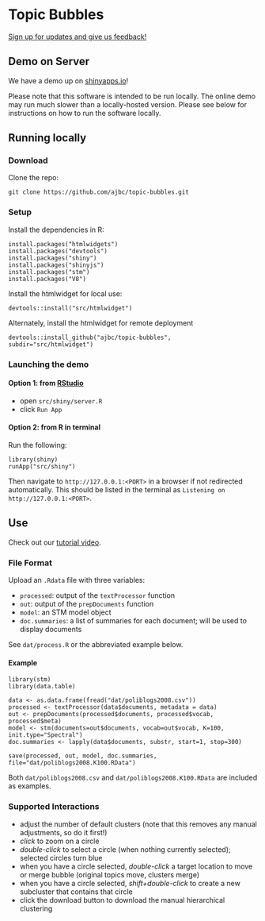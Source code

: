 # Topic Bubbles

[Sign up for updates and give us feedback!](https://goo.gl/forms/HP7aTlMyMdKChaGi2)

## Demo on Server

We have a demo up on [shinyapps.io](https://bstewart.shinyapps.io/topicBubbles/)!

Please note that this software is intended to be run locally.  The online demo may run much slower than a locally-hosted version.  Please see below for instructions on how to run the software locally.

## Running locally

### Download

Clone the repo:
```
git clone https://github.com/ajbc/topic-bubbles.git
```

### Setup

Install the dependencies in R:
```
install.packages("htmlwidgets")
install.packages("devtools")
install.packages("shiny")
install.packages("shinyjs")
install.packages("stm")
install.packages("V8")
```

Install the htmlwidget for local use:
```
devtools::install("src/htmlwidget")
```

Alternately, install the htmlwidget for remote deployment
```
devtools::install_github("ajbc/topic-bubbles", subdir="src/htmlwidget")
```

### Launching the demo

#### Option 1: from [RStudio](https://www.rstudio.com)
- open `src/shiny/server.R`
- click `Run App`

#### Option 2: from R in terminal
Run the following:
```
library(shiny)
runApp("src/shiny")
```
Then navigate to `http://127.0.0.1:<PORT>` in a browser if not redirected automatically. This should be listed in the terminal as `Listening on http://127.0.0.1:<PORT>`.

## Use

Check out our [tutorial video](https://youtu.be/ItFgB0pbkBg).

### File Format
Upload an `.Rdata` file with three variables:
- `processed`: output of the `textProcessor` function
- `out`: output of the `prepDocuments` function
- `model`: an STM model object
- `doc.summaries`: a list of summaries for each document; will be used to display documents

See `dat/process.R` or the abbreviated example below.

#### Example
```
library(stm)
library(data.table)

data <- as.data.frame(fread("dat/poliblogs2008.csv"))
processed <- textProcessor(data$documents, metadata = data)
out <- prepDocuments(processed$documents, processed$vocab, processed$meta)
model <- stm(documents=out$documents, vocab=out$vocab, K=100, init.type="Spectral")
doc.summaries <- lapply(data$documents, substr, start=1, stop=300)

save(processed, out, model, doc.summaries, file="dat/poliblogs2008.K100.RData")
```
Both `dat/poliblogs2008.csv` and `dat/poliblogs2008.K100.RData` are included as examples.

### Supported Interactions

- adjust the number of default clusters (note that this removes any manual adjustments, so do it first!)
- *click* to zoom on a circle
- *double-click* to select a circle (when nothing currently selected); selected circles turn blue
- when you have a circle selected, *double-click* a target location to move or merge bubble (original topics move, clusters merge)
- when you have a circle selected, *shift+double-click* to create a new subcluster that contains that circle
- click the download button to download the manual hierarchical clustering
